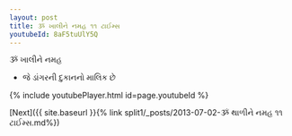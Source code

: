 ```yaml
---
layout: post
title: ૐ ખાલીને નમહ ૧૧ ટાઈમ્સ
youtubeId: 8aF5tuUlY5Q
---
```

 
 
 ૐ ખાલીને નમહ  
 
 -  જે ડાંગરની દુકાનનો માલિક છે 
 
  
 
  
 
 
 
 
 
 


{% include youtubePlayer.html id=page.youtubeId %}
 
[Next]({{ site.baseurl }}{% link  split1/_posts/2013-07-02-ૐ થાળીને નમહ ૧૧ ટાઈમ્સ.md%})
 
